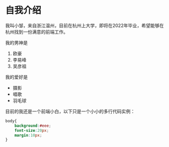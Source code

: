 # 自我介绍

我叫小邹，来自浙江温州，目前在杭州上大学，即将在2022年毕业，希望能够在杭州找到一份满意的前端工作。

我的男神是

1. 欧豪
2. 李易峰
3. 吴彦祖


我的爱好是

* 摄影
* 唱歌
* 羽毛球


目前的我还是一个前端小白，以下只是一个小小的多行代码实例：

```css
body{
    background:#eee;
    font-size:20px;
    margin:10px;
}
```






